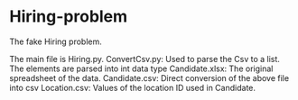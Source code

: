 # Hiring-problem
The fake Hiring problem.

The main file is Hiring.py. 
ConvertCsv.py: Used to parse the Csv to a list. The elements are parsed into int data type
Candidate.xlsx: The original spreadsheet of the data.
Candidate.csv: Direct conversion of the above file into csv
Location.csv: Values of the location ID used in Candidate.
